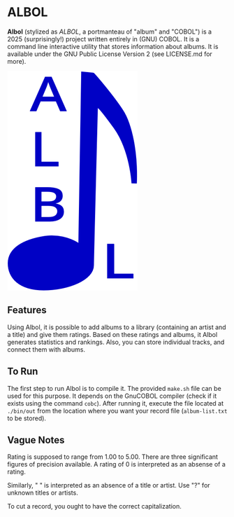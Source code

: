 # ALBOL

**Albol** (stylized as *ALBOL*, a portmanteau of "album" and "COBOL") is a 2025
(surprisingly!) project written entirely in (GNU) COBOL. It is a command line
interactive utility that stores information about albums. It is available under
the GNU Public License Version 2 (see LICENSE.md for more).

![logo](ALBOL.png)

## Features

Using Albol, it is possible to add albums to a library (containing an artist
and a title) and give them ratings. Based on these ratings and albums, it 
Albol generates statistics and rankings. Also, you can store individual tracks,
and connect them with albums.

## To Run

The first step to run Albol is to compile it. The provided `make.sh` file can
be used for this purpose. It depends on the GnuCOBOL compiler (check if it
exists using the command `cobc`). After running it, execute the file located at
`./bin/out` from the location where you want your record file (`album-list.txt`
to be stored).

## Vague Notes

Rating is supposed to range from 1.00 to 5.00. There are three significant
figures of precision available. A rating of 0 is interpreted as an absense of a
rating.

Similarly, " " is interpreted as an absence of a title or artist. Use "?" for
unknown titles or artists.

To cut a record, you ought to have the correct capitalization.